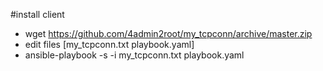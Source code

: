 #install client
* wget https://github.com/4admin2root/my_tcpconn/archive/master.zip
* edit files [my_tcpconn.txt playbook.yaml]
* ansible-playbook -s -i my_tcpconn.txt playbook.yaml
